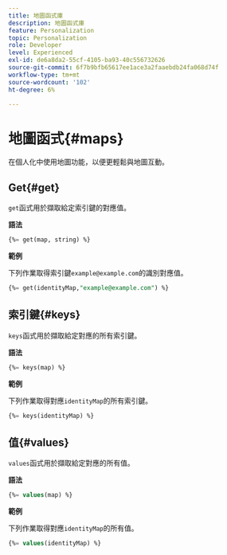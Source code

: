 ```yaml
---
title: 地圖函式庫
description: 地圖函式庫
feature: Personalization
topic: Personalization
role: Developer
level: Experienced
exl-id: de6a8da2-55cf-4105-ba93-40c556732626
source-git-commit: 6f7b9bfb65617ee1ace3a2faaebdb24fa068d74f
workflow-type: tm+mt
source-wordcount: '102'
ht-degree: 6%

---
```


# 地圖函式{#maps}

在個人化中使用地圖功能，以便更輕鬆與地圖互動。

## Get{#get}

`get`函式用於擷取給定索引鍵的對應值。

**語法**

```sql
{%= get(map, string) %}
```

**範例**

下列作業取得索引鍵`example@example.com`的識別對應值。

```sql
{%= get(identityMap,"example@example.com") %}
```

## 索引鍵{#keys}

`keys`函式用於擷取給定對應的所有索引鍵。

**語法**

```sql
{%= keys(map) %}
```

**範例**

下列作業取得對應`identityMap`的所有索引鍵。

```sql
{%= keys(identityMap) %}
```

## 值{#values}

`values`函式用於擷取給定對應的所有值。

**語法**

```sql
{%= values(map) %}
```

**範例**

下列作業取得對應`identityMap`的所有值。

```sql
{%= values(identityMap) %}
```
